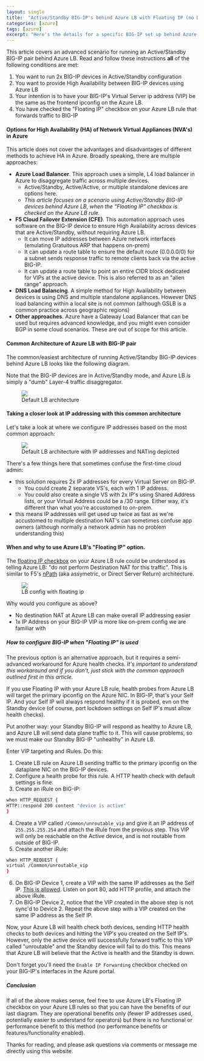 ```yaml
---
layout: single
title:  "Active/Standby BIG-IP's behind Azure LB with Floating IP (no DNAT) on Azure LB"
categories: [azure]
tags: [azure]
excerpt: "Here's the details for a specific BIG-IP set up behind Azure LB. " #this is a custom variable meant for a short description to be displayed on home page
---
```


This article covers an advanced scenario for running an Active/Standby BIG-IP pair behind Azure LB. Read and follow these instructions **all** of the following conditions are met:
1. You want to run 2x BIG-IP devices in Active/Standby configuration
2. You want to provide High Availability between BIG-IP devices using Azure LB
3. Your intention is to have your BIG-IP's Virtual Server ip address (VIP) be the same as the frontend ipconfig on the Azure LB.
4. You have checked the "Floating IP" checkbox on your Azure LB rule that forwards traffic to BIG-IP

#### Options for High Availability (HA) of Network Virtual Appliances (NVA's) in Azure
This article does not cover the advantages and disadvantages of different methods to achieve HA in Azure. Broadly speaking, there are multiple approaches:
- **Azure Load Balancer**. This approach uses a simple, L4 load balancer in Azure to disaggregate traffic across multiple devices.
  - Active/Standby, Active/Active, or multiple standalone devices are options here. 
  - _This article focuses on a scenario using Active/Standby BIG-IP devices behind Azure LB, when the "Floating IP" checkbox is checked on the Azure LB rule._
- **F5 Cloud Failover Extension (CFE)**. This automation approach uses software on the BIG-IP device to ensure High Availability across devices that are Active/Standby, without requiring Azure LB.
  - It can move IP addresses between Azure network interfaces (emulating Gratuitous ARP that happens on-prem)
  - It can update a route table to ensure the default route (0.0.0.0/0) for a subnet sends response traffic to remote clients back via the active BIG-IP.
  - It can update a route table to point an entire CIDR block dedicated for VIPs at the active device. This is also referred to as an "alien range" approach. 
- **DNS Load Balancing**. A simple method for High Availability between devices is using DNS and multiple standalone appliances. However DNS load balancing within a local site is not common (although GSLB is a common practice across geographic regions)
- **Other approaches**. Azure have a Gateway Load Balancer that can be used but requires advanced knowledge, and you might even consider BGP in some cloud scenarios. These are out of scope for this article.

#### Common Architecture of Azure LB with BIG-IP pair

The common/easiest architecture of running Active/Standby BIG-IP devices behind Azure LB looks like the following diagram.

Note that the BIG-IP devices are in Active/Standby mode, and Azure LB is simply a "dumb" Layer-4 traffic disaggregator. 

<figure>
    <a href="/assets/azure-lb-active-standby-floating/default-lb-config.png"><img src="/assets/azure-lb-active-standby-floating/default-lb-config.png"></a>
    <figcaption>Default LB architecture</figcaption>
</figure>

#### Taking a closer look at IP addressing with this common architecture

Let's take a look at where we configure IP addresses based on the most common approach:

<figure style="width: 1200px">
    <a href="/assets/azure-lb-active-standby-floating/default-lb-config-with-comments.png"><img src="/assets/azure-lb-active-standby-floating/default-lb-config-with-comments.png"></a>
    <figcaption>Default LB architecture with IP addresses and NATing depicted</figcaption>
</figure>

There's a few things here that sometimes confuse the first-time cloud admin:
- this solution requires 2x IP addresses for every Virtual Server on BIG-IP. 
  - You could create 2 separate VS's, each with 1 IP address. 
  - You could also create a single VS with 2x IP's using Shared Address lists, or your Virtual Address could be a /30 range. Either way, it's different than what you're accustomed to on-prem.
- this means IP addresses will get used up twice as fast as we're accustomed to multiple destination NAT's can sometimes confuse app owners (although normally a network admin has no problem understanding this)

#### When and why to use Azure LB's "Floating IP" option.

The [floating IP checkbox](https://learn.microsoft.com/en-us/azure/load-balancer/load-balancer-floating-ip) on your Azure LB rule could be understood as telling Azure LB: "do not perform Destination NAT for this traffic". This is similar to F5's [nPath](https://my.f5.com/manage/s/article/K11116) (aka assymetric, or Direct Server Return) architecture.

<figure style="width: 1200px">
    <a href="/assets/azure-lb-active-standby-floating/lb-config-floating-ip.png"><img src="/assets/azure-lb-active-standby-floating/lb-config-floating-ip.png"></a>
    <figcaption>LB config with floating ip</figcaption>
</figure>

Why would you configure as above?

- No destination NAT at Azure LB can make overall IP addressing easier
- 1x IP Address on your BIG-IP VIP is more like on-prem config we are familiar with

##### How to configure BIG-IP when "Floating IP" is used

The previous option is an alternative approach, but it requires a semi-advanced workaround for Azure health checks. _It's important to understand this workaround and if you don't, just stick with the common approach outlined first in this article._

If you use Floating IP with your Azure LB rule, health probes from Azure LB will target the primary ipconfig on the Azure NIC. In BIG-IP, that's your Self IP. And your Self IP will always respond healthy if it is probed, evn on the Standby device (of course, port lockdown settings on Self IP's must allow health checks).

Put another way: your Standby BIG-IP will respond as healthy to Azure LB, and Azure LB will send data plane traffic to it. This will cause problems, so we must make our Standby BIG-IP "unhealthy" in Azure LB.

Enter VIP targeting and iRules. Do this:

1. Create LB rule on Azure LB sending traffic to the primary ipconfig on the dataplane NIC on the BIG-IP devices.
2. Configure a health probe for this rule. A HTTP health check with default settings is fine.
3. Create an iRule on BIG-IP:
```bash
when HTTP_REQUEST {
HTTP::respond 200 content "device is active"
}
```
4. Create a VIP called ```/Common/unroutable_vip``` and give it an IP address of ```255.255.255.254``` and attach the iRule from the previous step. This VIP will only be reachable on the Active device, and is not routable from outside of BIG-IP.
5. Create another iRule:
```bash
when HTTP_REQUEST {
virtual /Common/unroutable_vip
}
```
6. On BIG-IP Device 1, create a VIP with the same IP addresses as the Self IP. [This is allowed](https://my.f5.com/manage/s/article/K13896). Listen on port 80, add HTTP profile, and attach the above iRule.
7. On BIG-IP Device 2, notice that the VIP created in the above step is not sync'd to Device 2. Repeat the above step with a VIP created on the same IP address as the Self IP. 

Now, your Azure LB will health check both devices, sending HTTP health checks to both devices and hitting the VIP's you created on the Self IP's. However, only the active device will successfully forward traffic to this VIP called "unroutable" and the Standby device will fail to do this. This means that Azure LB will believe that the Active is health and the Standby is down.

Don't forget you'll need the ```Enable IP Forwarding``` checkbox checked on your BIG-IP's interfaces in the Azure portal. 

##### Conclusion

If all of the above makes sense, feel free to use Azure LB's Floating IP checkbox on your Azure LB rules so that you can have the benefits of our last diagram. They are operational benefits only (fewer IP addresses used, potentially easier to understand for operators) but there is no functional or performance benefit to this method (no performance benefits or features/functionality enabled).

Thanks for reading, and please ask questions via comments or message me directly using this website.